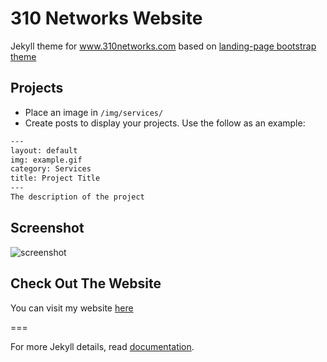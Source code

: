 # 310 Networks Website

Jekyll theme for www.310networks.com based on [landing-page bootstrap theme ](http://startbootstrap.com/templates/landing-page/)

## Projects
 - Place an image in `/img/services/`
 - Create posts to display your projects. Use the follow as an example:

```txt
---
layout: default
img: example.gif
category: Services
title: Project Title
---
The description of the project
```
## Screenshot
![screenshot](https://raw.githubusercontent.com/Kookster310/kookster310.github.io/master/img/screenshot.png)

## Check Out The Website
You can visit my website [here](http://www.310networks.com) 

===

For more Jekyll details, read [documentation](http://jekyllrb.com/).
